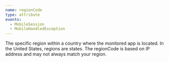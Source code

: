 ```yaml
---
name: regionCode
type: attribute
events:
  - MobileSession
  - MobileHandledException
---
```


The specific region within a country where the monitored app is located. In the United States, regions are states. The regionCode is based on IP address and may not always match your region.